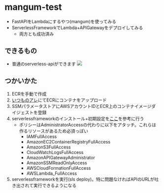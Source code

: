 # mangum-test
- FastAPIをLambdaにするやつ(mangum)を使ってみる
- ServerlessFrameworkでLambda+APIGatewayをデプロイしてみる
    - 両方とも成功済み

## できるもの
- 普通のserverless-apiができます
![](https://raw.githubusercontent.com/mini-hiori/mangum-test/main/docs/architecture.png)

## つかいかた
1. ECRを手動で作成
2. [いつものアレ](https://dev.classmethod.jp/articles/github-action-ecr-push/)にてECRにコンテナをアップロード
3. SSMパラメータストアにAWSアカウントIDとECR上のコンテナイメージダイジェストを登録
4. serverlessframeworkのインストール+初期設定を[ここ](https://dev.classmethod.jp/articles/easy-deploy-of-lambda-with-serverless-framework/)を参考に行う
    - ポリシーはAdministratorAccessの代わりに以下をアタッチ。これらは作るリソースがあるため必須っぽい
        - IAMFullAccess
        - AmazonEC2ContainerRegistryFullAccess
        - AmazonS3FullAccess
        - CloudWatchLogsFullAccess
        - AmazonAPIGatewayAdministrator
        - AmazonSSMReadOnlyAccess
        - AWSCloudFormationFullAccess
        - AWSLambda_FullAccess
5. serverlessframeworkを実行(sls deploy)。特に問題なければAPIのURLが吐き出されて実行できるようになる